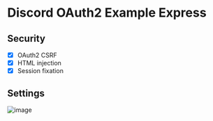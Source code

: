 # Discord OAuth2 Example Express

## Security
- [x] OAuth2 CSRF
- [x] HTML injection
- [x] Session fixation

## Settings
![image](https://user-images.githubusercontent.com/22989692/193446120-d984cd29-1d27-41f9-bdc0-f953abe0ae95.png)
